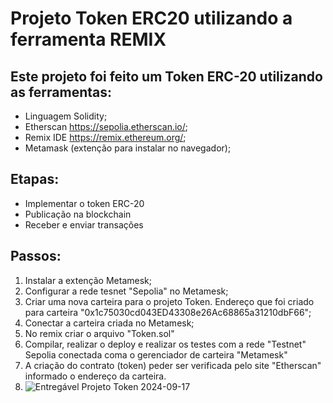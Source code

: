# Projeto Token ERC20 utilizando a ferramenta REMIX

## Este projeto foi feito um Token ERC-20 utilizando as ferramentas:
- Linguagem Solidity;
- Etherscan <https://sepolia.etherscan.io/>;
- Remix IDE <https://remix.ethereum.org/>;
- Metamask (extenção para instalar no navegador);

## Etapas:
- Implementar o token ERC-20
- Publicação na blockchain
- Receber e enviar transações

## Passos:
1. Instalar a extenção Metamesk;
2. Configurar a rede tesnet "Sepolia" no Metamesk;
3. Criar uma nova carteira para o projeto Token. Endereço que foi criado para carteira "0x1c75030cd043ED43308e26Ac68865a31210dbF66";
4. Conectar a carteira criada no Metamesk;
5. No remix criar o arquivo "Token.sol"
6. Compilar, realizar o deploy e realizar os testes com a rede "Testnet" Sepolia conectada coma o gerenciador de carteira "Metamesk"
7. A criação do contrato (token) peder ser verificada pelo site "Etherscan" informado o endereço da carteira.
8. ![Entregável Projeto Token 2024-09-17](https://github.com/user-attachments/assets/e9d79417-f534-4814-9332-8e3e28cf2aff)

